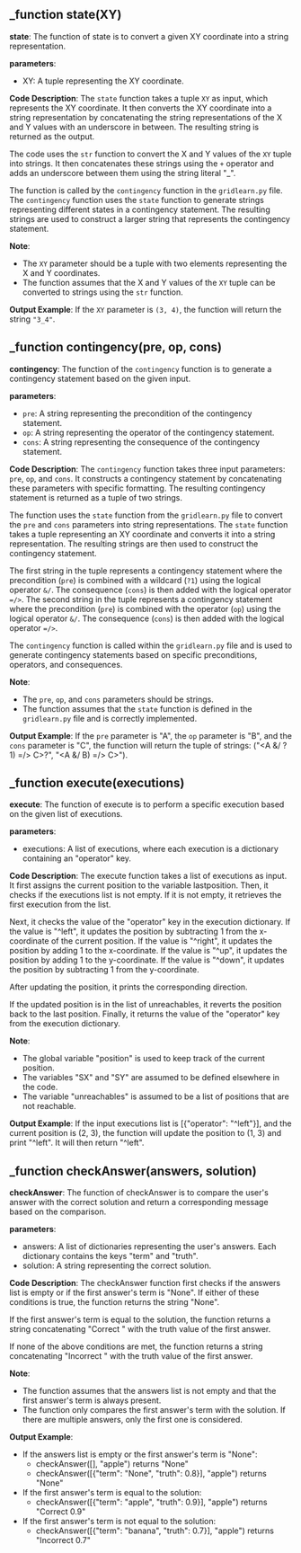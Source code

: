 ## _function state(XY)
**state**: The function of state is to convert a given XY coordinate into a string representation.

**parameters**:
- XY: A tuple representing the XY coordinate.

**Code Description**:
The `state` function takes a tuple `XY` as input, which represents the XY coordinate. It then converts the XY coordinate into a string representation by concatenating the string representations of the X and Y values with an underscore in between. The resulting string is returned as the output.

The code uses the `str` function to convert the X and Y values of the `XY` tuple into strings. It then concatenates these strings using the `+` operator and adds an underscore between them using the string literal "_".

The function is called by the `contingency` function in the `gridlearn.py` file. The `contingency` function uses the `state` function to generate strings representing different states in a contingency statement. The resulting strings are used to construct a larger string that represents the contingency statement.

**Note**:
- The `XY` parameter should be a tuple with two elements representing the X and Y coordinates.
- The function assumes that the X and Y values of the `XY` tuple can be converted to strings using the `str` function.

**Output Example**:
If the `XY` parameter is `(3, 4)`, the function will return the string `"3_4"`.
## _function contingency(pre, op, cons)
**contingency**: The function of the `contingency` function is to generate a contingency statement based on the given input.

**parameters**:
- `pre`: A string representing the precondition of the contingency statement.
- `op`: A string representing the operator of the contingency statement.
- `cons`: A string representing the consequence of the contingency statement.

**Code Description**:
The `contingency` function takes three input parameters: `pre`, `op`, and `cons`. It constructs a contingency statement by concatenating these parameters with specific formatting. The resulting contingency statement is returned as a tuple of two strings.

The function uses the `state` function from the `gridlearn.py` file to convert the `pre` and `cons` parameters into string representations. The `state` function takes a tuple representing an XY coordinate and converts it into a string representation. The resulting strings are then used to construct the contingency statement.

The first string in the tuple represents a contingency statement where the precondition (`pre`) is combined with a wildcard (`?1`) using the logical operator `&/`. The consequence (`cons`) is then added with the logical operator `=/>`. The second string in the tuple represents a contingency statement where the precondition (`pre`) is combined with the operator (`op`) using the logical operator `&/`. The consequence (`cons`) is then added with the logical operator `=/>`.

The `contingency` function is called within the `gridlearn.py` file and is used to generate contingency statements based on specific preconditions, operators, and consequences.

**Note**:
- The `pre`, `op`, and `cons` parameters should be strings.
- The function assumes that the `state` function is defined in the `gridlearn.py` file and is correctly implemented.

**Output Example**:
If the `pre` parameter is "A", the `op` parameter is "B", and the `cons` parameter is "C", the function will return the tuple of strings: ("<A &/ ?1) =/> C>?", "<A &/ B) =/> C>").
## _function execute(executions)
**execute**: The function of execute is to perform a specific execution based on the given list of executions.

**parameters**:
- executions: A list of executions, where each execution is a dictionary containing an "operator" key.

**Code Description**:
The execute function takes a list of executions as input. It first assigns the current position to the variable lastposition. Then, it checks if the executions list is not empty. If it is not empty, it retrieves the first execution from the list. 

Next, it checks the value of the "operator" key in the execution dictionary. If the value is "^left", it updates the position by subtracting 1 from the x-coordinate of the current position. If the value is "^right", it updates the position by adding 1 to the x-coordinate. If the value is "^up", it updates the position by adding 1 to the y-coordinate. If the value is "^down", it updates the position by subtracting 1 from the y-coordinate. 

After updating the position, it prints the corresponding direction. 

If the updated position is in the list of unreachables, it reverts the position back to the last position. Finally, it returns the value of the "operator" key from the execution dictionary.

**Note**: 
- The global variable "position" is used to keep track of the current position.
- The variables "SX" and "SY" are assumed to be defined elsewhere in the code.
- The variable "unreachables" is assumed to be a list of positions that are not reachable.

**Output Example**: 
If the input executions list is [{"operator": "^left"}], and the current position is (2, 3), the function will update the position to (1, 3) and print "^left". It will then return "^left".
## _function checkAnswer(answers, solution)
**checkAnswer**: The function of checkAnswer is to compare the user's answer with the correct solution and return a corresponding message based on the comparison.

**parameters**:
- answers: A list of dictionaries representing the user's answers. Each dictionary contains the keys "term" and "truth".
- solution: A string representing the correct solution.

**Code Description**:
The checkAnswer function first checks if the answers list is empty or if the first answer's term is "None". If either of these conditions is true, the function returns the string "None".

If the first answer's term is equal to the solution, the function returns a string concatenating "Correct " with the truth value of the first answer.

If none of the above conditions are met, the function returns a string concatenating "Incorrect " with the truth value of the first answer.

**Note**: 
- The function assumes that the answers list is not empty and that the first answer's term is always present.
- The function only compares the first answer's term with the solution. If there are multiple answers, only the first one is considered.

**Output Example**:
- If the answers list is empty or the first answer's term is "None":
    - checkAnswer([], "apple") returns "None"
    - checkAnswer([{"term": "None", "truth": 0.8}], "apple") returns "None"
- If the first answer's term is equal to the solution:
    - checkAnswer([{"term": "apple", "truth": 0.9}], "apple") returns "Correct 0.9"
- If the first answer's term is not equal to the solution:
    - checkAnswer([{"term": "banana", "truth": 0.7}], "apple") returns "Incorrect 0.7"
